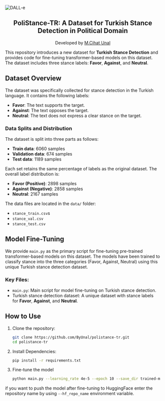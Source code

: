 ![DALL-e](https://github.com/user-attachments/assets/8ff86ca8-de4a-415d-9e09-4cb341316d40)<h2 align="center">PoliStance-TR: A Dataset for Turkish Stance Detection in Political Domain</h2>
<p align="center">
  Developed by <a href="https://github.com/ByUnal"> M.Cihat Unal </a> 
</p>

This repository introduces a new dataset for **Turkish Stance Detection** and provides code for fine-tuning transformer-based models on this dataset. The dataset includes three stance labels: **Favor**, **Against**, and **Neutral**.

## Dataset Overview

The dataset was specifically collected for stance detection in the Turkish language. It contains the following labels:
- **Favor**: The text supports the target.
- **Against**: The text opposes the target.
- **Neutral**: The text does not express a clear stance on the target.

### Data Splits and Distribution

The dataset is split into three parts as follows:
- **Train data**: 6060 samples
- **Validation data**: 674 samples
- **Test data**: 1189 samples

Each set retains the same percentage of labels as the original dataset. The overall label distribution is:
- **Favor (Positive)**: 2898 samples
- **Against (Negative)**: 2858 samples
- **Neutral**: 2167 samples

The data files are located in the `data/` folder:
- `stance_train.csv`s
- `stance_val.csv`
- `stance_test.csv`

## Model Fine-Tuning

We provide `main.py` as the primary script for fine-tuning pre-trained transformer-based models on this dataset. The models have been trained to classify stance into the three categories (Favor, Against, Neutral) using this unique Turkish stance detection dataset.

### Key Files:
- `main.py`: Main script for model fine-tuning on Turkish stance detection.
- Turkish stance detection dataset: A unique dataset with stance labels for **Favor**, **Against**, and **Neutral**.


## How to Use

1. Clone the repository:
   ```bash
   git clone https://github.com/ByUnal/polistance-tr.git
   cd polistance-tr

2. Install Dependencies:
    ```bash
   pip install -r requirements.txt
   
3. Fine-tune the model
    ```bash
   python main.py --learning_rate 4e-5 --epoch 10 --save_dir trained-models

if you want to push the model after fine-tuning to HuggingFace enter the repository name by using ``--hf_repo_name`` 
environment variable.